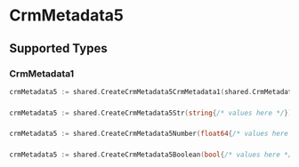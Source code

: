 # CrmMetadata5


## Supported Types

### CrmMetadata1

```go
crmMetadata5 := shared.CreateCrmMetadata5CrmMetadata1(shared.CrmMetadata1{/* values here */})
```

### 

```go
crmMetadata5 := shared.CreateCrmMetadata5Str(string{/* values here */})
```

### 

```go
crmMetadata5 := shared.CreateCrmMetadata5Number(float64{/* values here */})
```

### 

```go
crmMetadata5 := shared.CreateCrmMetadata5Boolean(bool{/* values here */})
```

